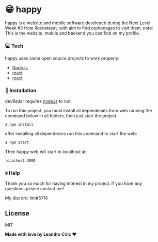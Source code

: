 # 😁 happy

happy is a website and mobile software developed during the Next Level Week #3 from Rocketseat, with aim to find orphanages to visit them.
note: This is the website, mobile and backend you can find on my profile.
 
### 💻 Tech 
happy uses some open source projects to work properly:

  * [Node.js]
  * [react]
  * [react]
  
  
### 🔨 Installation 

devRadar requires [node.js] to run.

To run this project, you must install all dependecies from web running the command below in all folders, then just start the project.

```sh
$ npm install
```

after installing all dependecies run this command to start the web:

```sh
$ npm start
```

Then happy web will start in localhost at:

```sh
localhost:3000
```

### 💀 Help 

Thank you so much for having interest in my project.
If you have any questions please contact me!

My discord: lint#5716

License
----

MIT


**Made with love by Leandro Ciric ❤**

[//]: # (These are reference links used in the body of this note and get stripped out when the markdown processor does its job. There is no need to format nicely because it shouldn't be seen. Thanks SO - http://stackoverflow.com/questions/4823468/store-comments-in-markdown-syntax)

   [node.js]: <http://nodejs.org>
   [react]: <https://reactjs.org/>
